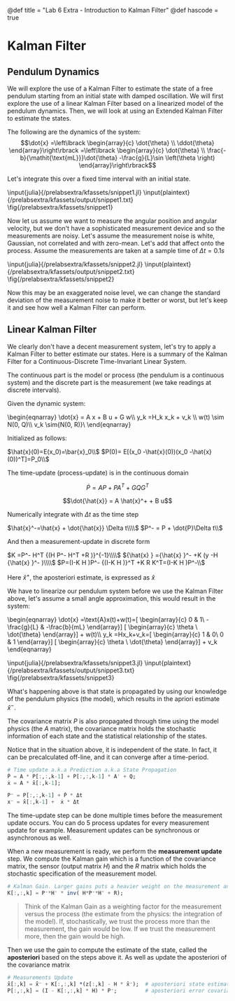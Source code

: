 
@def title = "Lab 6 Extra - Introduction to Kalman Filter"
@def hascode = true

# Kalman Filter
## Pendulum Dynamics
We will explore the use of a Kalman Filter to estimate the state of a free pendulum starting from an initial state with damped oscillation. We will first explore the use of a linear Kalman Filter based on a linearized model of the pendulum dynamics. Then, we will look at using an Extended Kalman Filter to estimate the states.

The following are the dynamics of the system:
$$\dot{x} =\left\lbrack \begin{array}{c}
\dot{\theta} \\
\ddot{\theta} 
\end{array}\right\rbrack =\left\lbrack \begin{array}{c}
\dot{\theta} \\
\frac{-b}{\mathit{\text{mL}}}\dot{\theta} -\frac{g}{L}\sin \left(\theta \right)
\end{array}\right\rbrack$$

Let's integrate this over a fixed time interval with an initial state. 

\input{julia}{/prelabsextra/kfassets/snippet1.jl}
\input{plaintext}{/prelabsextra/kfassets/output/snippet1.txt}
\fig{/prelabsextra/kfassets/snippet1}

Now let us assume we want to measure the angular position and angular velocity, but we don't have a sophisticated measurement device and so the measurements are noisy. Let's assume the measurement noise is white, Gaussian, not correlated and with zero-mean. Let's add that affect onto the process. Assume the measurements are taken at a sample time of $\Delta t = 0.1 s$


\input{julia}{/prelabsextra/kfassets/snippet2.jl}
\input{plaintext}{/prelabsextra/kfassets/output/snippet2.txt}
\fig{/prelabsextra/kfassets/snippet2}

Now this may be an exaggerated noise level, we can change the standard deviation of the measurement noise to make it better or worst, but let's keep it and see how well a Kalman Filter can perform.

## Linear Kalman Filter
We clearly don't have a decent measurement system, let's try to apply a Kalman Filter to better estimate our states. Here is a summary of the Kalman Filter for a Continuous-Discrete Time-Invariant Linear System.

The continuous part is the model or process (the pendulum is a continuous system) and the discrete part is the measurement (we take readings at discrete intervals).

Given the dynamic system:

\begin{eqnarray}
  \dot{x} = A x + B u + G w\\\\
  y_k =H_k x_k + v_k \\\\
  w(t) \sim N(0, Q)\\\\
  v_k \sim{N(0, R)}\\
\end{eqnarray}

Initialized as follows:

$\hat{x}(0)=E(x_0)=\bar{x}_0\\$
$P(0)= E[(x_0 -\hat{x}(0))(x_0 -\hat{x}(0))^T]=P_0\\$

The time-update (process-update) is in the continuous domain

$$\dot{P}=AP + PA^T + GQG^T$$

$$\dot{\hat{x}} = A \hat{x}^+ + B u$$

Numerically integrate with $\Delta t$ as the time step

$\hat{x}^-=\hat{x} + \dot{\hat{x}} \Delta t\\\\$
$P^- = P + \dot{P}\Delta t\\$


And then a measurement-update in discrete form

$K =P^- H^T {(H P^- H^T +R )}^{-1}\\\\$
${\hat{x} } ={\hat{x} }^- +K (y -H {\hat{x} }^- )\\\\$
$P=(I-K H )P^- {(I-K H )}^T +K R K^T=(I-K H )P^-\\$


Here $\hat{x}^+$, the aposteriori estimate, is expressed as $\hat{x}$

We have to linearize our pendulum system before we use the Kalman Filter above, let's assume a small angle approximation, this would result in the system:

\begin{eqnarray}
\dot{x} =\text{A}x(t)+w(t)=[ \begin{array}{c}
0 & 1\\
-\frac{g}{L} & -\frac{b}{mL}
\end{array}] [ \begin{array}{c}
\theta \\
\dot{\theta} 
\end{array}] + w(t)\\\\
y_k =Hx_k+v_k=[ \begin{array}{c}
1 & 0\\
0 & 1
\end{array}] [ \begin{array}{c}
\theta \\
\dot{\theta} 
\end{array}] + v_k
\end{eqnarray}

\input{julia}{/prelabsextra/kfassets/snippet3.jl}
\input{plaintext}{/prelabsextra/kfassets/output/snippet3.txt}
\fig{/prelabsextra/kfassets/snippet3}


What's happening above is that state is propagated by using our knowledge of the pendulum physics (the model), which results in the apriori estimate $\hat{x}^-$. 

The covariance matrix $P$ is also propagated through time using the model physics (the $A$ matrix), the covariance matrix holds the stochastic information of each state and the statistical relationship of the states. 

Notice that in the situation above, it is independent of the state. In fact, it can be precalculated off-line, and it can converge after a time-period.
```julia
# Time update a.k.a Prediction a.k.a State Propagation
Ṗ = A * P[:,:,k-1] + P[:,:,k-1] * A' + Q; 
ẋ = A * x̂[:,k-1];

P⁻ = P[:,:,k-1] + Ṗ * Δt
x⁻ = x̂[:,k-1] +  ẋ * Δt
```
The time-update step can be done multiple times before the measurement update occurs. You can do 5 process updates for every measurement update for example. Measurement updates can be synchronous or asynchronous as well. 

When a new measurement is ready, we perform the **measurement update** step. We compute the Kalman gain which is a function of the covariance matrix, the sensor (output matrix $H$) and the $R$ matrix which holds the stochastic specification of the measurement model.

```julia
# Kalman Gain. Larger gains puts a heavier weight on the measurement and vice versa.
K[:,:,k] = P⁻*H' * inv( H*P⁻*H' + R);
```
>Think of the Kalman Gain as a weighting factor for the measurement versus the process (the estimate from the physics: the integration of the model). If, stochastically, we trust the process more than the measurement, the gain would be low. If we trust the measurement more, then the gain would be high. 

Then we use the gain to compute the estimate of the state, called the **aposteriori** based on the steps above it. As well as update the aposteriori of the covariance matrix

```julia
# Measurements Update 
x̂[:,k] = x̂⁻ + K[:,:,k] *(z[:,k] - H * x̂⁻);  # aposteriori state estimate update
P[:,:,k] = (I - K[:,:,k] * H) * P⁻;         # aposteriori error covariance update
```